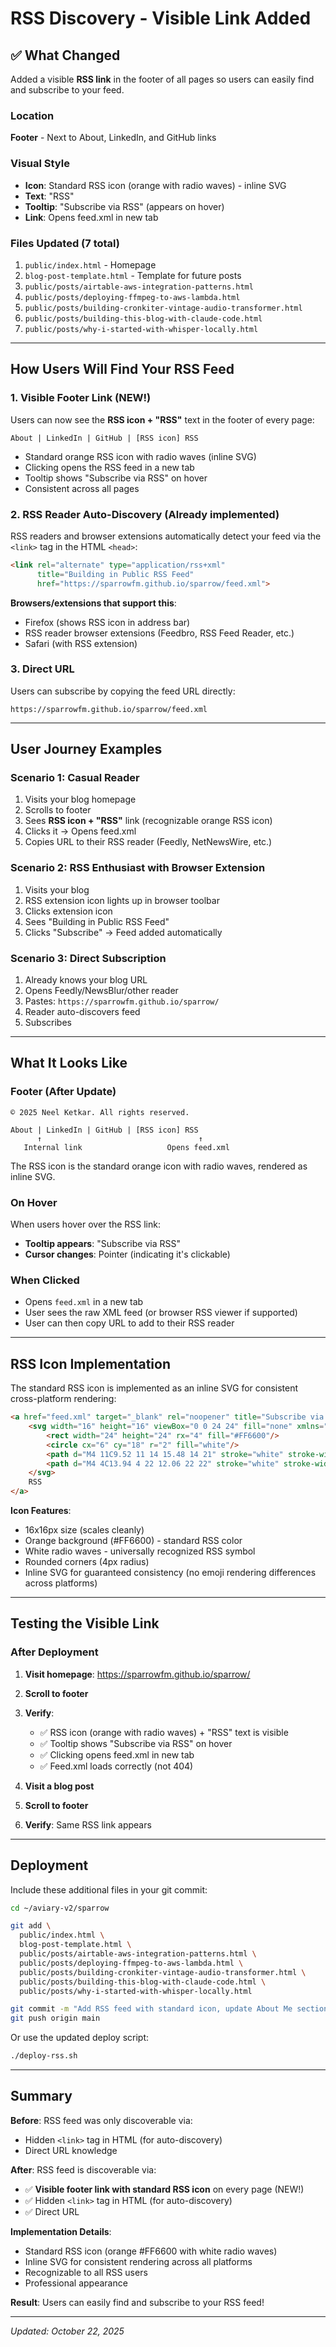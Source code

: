 # RSS Discovery - Visible Link Added

## ✅ What Changed

Added a visible **RSS link** in the footer of all pages so users can easily find and subscribe to your feed.

### Location
**Footer** - Next to About, LinkedIn, and GitHub links

### Visual Style
- **Icon**: Standard RSS icon (orange with radio waves) - inline SVG
- **Text**: "RSS"
- **Tooltip**: "Subscribe via RSS" (appears on hover)
- **Link**: Opens feed.xml in new tab

### Files Updated (7 total)
1. `public/index.html` - Homepage
2. `blog-post-template.html` - Template for future posts
3. `public/posts/airtable-aws-integration-patterns.html`
4. `public/posts/deploying-ffmpeg-to-aws-lambda.html`
5. `public/posts/building-cronkiter-vintage-audio-transformer.html`
6. `public/posts/building-this-blog-with-claude-code.html`
7. `public/posts/why-i-started-with-whisper-locally.html`

---

## How Users Will Find Your RSS Feed

### 1. **Visible Footer Link** (NEW!)
Users can now see the **RSS icon + "RSS"** text in the footer of every page:
```
About | LinkedIn | GitHub | [RSS icon] RSS
```

- Standard orange RSS icon with radio waves (inline SVG)
- Clicking opens the RSS feed in a new tab
- Tooltip shows "Subscribe via RSS" on hover
- Consistent across all pages

### 2. **RSS Reader Auto-Discovery** (Already implemented)
RSS readers and browser extensions automatically detect your feed via the `<link>` tag in the HTML `<head>`:
```html
<link rel="alternate" type="application/rss+xml"
      title="Building in Public RSS Feed"
      href="https://sparrowfm.github.io/sparrow/feed.xml">
```

**Browsers/extensions that support this**:
- Firefox (shows RSS icon in address bar)
- RSS reader browser extensions (Feedbro, RSS Feed Reader, etc.)
- Safari (with RSS extension)

### 3. **Direct URL**
Users can subscribe by copying the feed URL directly:
```
https://sparrowfm.github.io/sparrow/feed.xml
```

---

## User Journey Examples

### Scenario 1: Casual Reader
1. Visits your blog homepage
2. Scrolls to footer
3. Sees **RSS icon + "RSS"** link (recognizable orange RSS icon)
4. Clicks it → Opens feed.xml
5. Copies URL to their RSS reader (Feedly, NetNewsWire, etc.)

### Scenario 2: RSS Enthusiast with Browser Extension
1. Visits your blog
2. RSS extension icon lights up in browser toolbar
3. Clicks extension icon
4. Sees "Building in Public RSS Feed"
5. Clicks "Subscribe" → Feed added automatically

### Scenario 3: Direct Subscription
1. Already knows your blog URL
2. Opens Feedly/NewsBlur/other reader
3. Pastes: `https://sparrowfm.github.io/sparrow/`
4. Reader auto-discovers feed
5. Subscribes

---

## What It Looks Like

### Footer (After Update)
```
© 2025 Neel Ketkar. All rights reserved.

About | LinkedIn | GitHub | [RSS icon] RSS
      ↑                                   ↑
   Internal link                   Opens feed.xml
```

The RSS icon is the standard orange icon with radio waves, rendered as inline SVG.

### On Hover
When users hover over the RSS link:
- **Tooltip appears**: "Subscribe via RSS"
- **Cursor changes**: Pointer (indicating it's clickable)

### When Clicked
- Opens `feed.xml` in a new tab
- User sees the raw XML feed (or browser RSS viewer if supported)
- User can then copy URL to add to their RSS reader

---

## RSS Icon Implementation

The standard RSS icon is implemented as an inline SVG for consistent cross-platform rendering:

```html
<a href="feed.xml" target="_blank" rel="noopener" title="Subscribe via RSS">
    <svg width="16" height="16" viewBox="0 0 24 24" fill="none" xmlns="http://www.w3.org/2000/svg" style="vertical-align: middle; margin-right: 4px;">
        <rect width="24" height="24" rx="4" fill="#FF6600"/>
        <circle cx="6" cy="18" r="2" fill="white"/>
        <path d="M4 11C9.52 11 14 15.48 14 21" stroke="white" stroke-width="2.5" stroke-linecap="round" fill="none"/>
        <path d="M4 4C13.94 4 22 12.06 22 22" stroke="white" stroke-width="2.5" stroke-linecap="round" fill="none"/>
    </svg>
    RSS
</a>
```

**Icon Features**:
- 16x16px size (scales cleanly)
- Orange background (#FF6600) - standard RSS color
- White radio waves - universally recognized RSS symbol
- Rounded corners (4px radius)
- Inline SVG for guaranteed consistency (no emoji rendering differences across platforms)

---

## Testing the Visible Link

### After Deployment

1. **Visit homepage**: https://sparrowfm.github.io/sparrow/
2. **Scroll to footer**
3. **Verify**:
   - ✅ RSS icon (orange with radio waves) + "RSS" text is visible
   - ✅ Tooltip shows "Subscribe via RSS" on hover
   - ✅ Clicking opens feed.xml in new tab
   - ✅ Feed.xml loads correctly (not 404)

4. **Visit a blog post**
5. **Scroll to footer**
6. **Verify**: Same RSS link appears

---

## Deployment

Include these additional files in your git commit:

```bash
cd ~/aviary-v2/sparrow

git add \
  public/index.html \
  blog-post-template.html \
  public/posts/airtable-aws-integration-patterns.html \
  public/posts/deploying-ffmpeg-to-aws-lambda.html \
  public/posts/building-cronkiter-vintage-audio-transformer.html \
  public/posts/building-this-blog-with-claude-code.html \
  public/posts/why-i-started-with-whisper-locally.html

git commit -m "Add RSS feed with standard icon, update About Me sections"
git push origin main
```

Or use the updated deploy script:
```bash
./deploy-rss.sh
```

---

## Summary

**Before**: RSS feed was only discoverable via:
- Hidden `<link>` tag in HTML (for auto-discovery)
- Direct URL knowledge

**After**: RSS feed is discoverable via:
- ✅ **Visible footer link with standard RSS icon** on every page (NEW!)
- ✅ Hidden `<link>` tag in HTML (for auto-discovery)
- ✅ Direct URL

**Implementation Details**:
- Standard RSS icon (orange #FF6600 with white radio waves)
- Inline SVG for consistent rendering across all platforms
- Recognizable to all RSS users
- Professional appearance

**Result**: Users can easily find and subscribe to your RSS feed!

---

*Updated: October 22, 2025*
